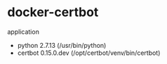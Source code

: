 # docker-certbot
application
  - python 2.7.13 (/usr/bin/python)
  - certbot 0.15.0.dev (/opt/certbot/venv/bin/certbot)
